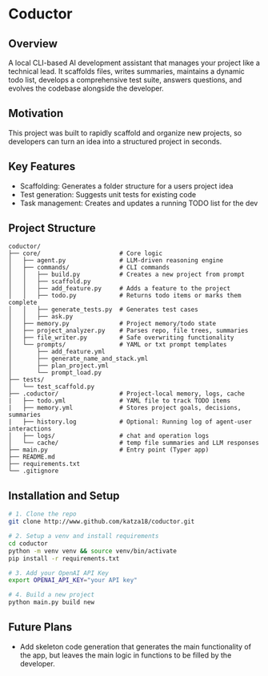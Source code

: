 # Coductor
## Overview
A local CLI-based AI development assistant that manages your project like a technical lead. It scaffolds files, writes summaries, maintains a dynamic todo list, develops a comprehensive test suite, answers questions, and evolves the codebase alongside the developer.

## Motivation
This project was built to rapidly scaffold and organize new projects, so developers can turn an idea into a structured project in seconds. 

## Key Features
- Scaffolding: Generates a folder structure for a users project idea
- Test generation: Suggests unit tests for existing code
- Task management: Creates and updates a running TODO list for the dev

## Project Structure
```
coductor/
├── core/                      # Core logic
│   ├── agent.py               # LLM-driven reasoning engine
│   ├── commands/              # CLI commands
│   │   ├── build.py           # Creates a new project from prompt
│   │   ├── scaffold.py
│   │   ├── add_feature.py     # Adds a feature to the project
│   │   ├── todo.py            # Returns todo items or marks them complete
│   │   ├── generate_tests.py  # Generates test cases
│   │   ├── ask.py
│   ├── memory.py              # Project memory/todo state
│   ├── project_analyzer.py    # Parses repo, file trees, summaries
│   ├── file_writer.py         # Safe overwriting functionality
│   └── prompts/               # YAML or txt prompt templates
│       ├── add_feature.yml
│       ├── generate_name_and_stack.yml
│       ├── plan_project.yml
│       └── prompt_load.py
├── tests/
│   └── test_scaffold.py
├── .coductor/                 # Project-local memory, logs, cache
|   ├── todo.yml               # YAML file to track TODO items
|   ├── memory.yml             # Stores project goals, decisions, summaries
|   ├── history.log            # Optional: Running log of agent-user interactions
│   ├── logs/                  # chat and operation logs
│   └── cache/                 # temp file summaries and LLM responses
├── main.py                    # Entry point (Typer app)
├── README.md
├── requirements.txt
└── .gitignore
```

## Installation and Setup
```bash
# 1. Clone the repo
git clone http://www.github.com/katza18/coductor.git

# 2. Setup a venv and install requirements
cd coductor
python -m venv venv && source venv/bin/activate
pip install -r requirements.txt

# 3. Add your OpenAI API Key
export OPENAI_API_KEY="your API key"

# 4. Build a new project
python main.py build new
```

## Future Plans
- Add skeleton code generation that generates the main functionality of the app,
but leaves the main logic in functions to be filled by the developer.
